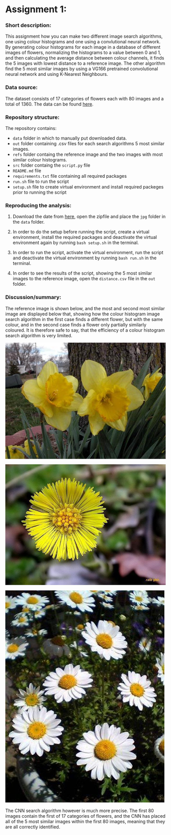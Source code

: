 # Assignment 1:
### Short description:
This assignment how you can make two different image search algorithms, one using colour histograms and one using a convlutional neural network. By generating colour histograms for each image in a database of different images of flowers, normalizing the histograms to a value between 0 and 1, and then calculating the average distance between colour channels, it finds the 5 images with lowest distance to a reference image. The other algorithm find the 5 most similar images by using a VG166 pretrained convolutional neural network and using K-Nearest Neighbours.

### Data source:
The dataset consists of 17 categories of flowers each with 80 images and a total of 1360. The data can be found [here](https://www.robots.ox.ac.uk/~vgg/data/flowers/17/).

### Repository structure:
The repository contains:

- `data` folder in which to manually put downloaded data.
- `out` folder containing .csv files for each search algorithms 5 most similar images.
- `refs` folder containg the reference image and the two images with most similar colour histograms.
- `src` folder containg the `script.py` file
- `README.md` file
- `requirements.txt` file containing all required packages 
- `run.sh` file to run the script
- `setup.sh` file to create virtual environment and install required packeges prior to running the script

### Reproducing the analysis:

1. Download the date from [here](https://www.robots.ox.ac.uk/~vgg/data/flowers/17/), open the zipfile and place the `jpg` folder in the `data` folder.

2. In order to do the setup before running the script, create a virtual environment, install the required packages and deactivate the virtual environment again by running `bash setup.sh` in the terminal.

3. In order to run the script, activate the virtual environment, run the script and deactivate the virtual environment by running `bash run.sh` in the terminal.

4. In order to see the results of the script, showing the 5 most similar images to the reference image, open the `distance.csv` file in the `out` folder.

### Discussion/summary:
The reference image is shown below, and the most and second most similar image are displayed below that, showing how the colour histogram image search algorithm in the first case finds a different flower, but with the same colour, and in the second case finds a flower only partially similarly coloured. It is therefore safe to say, that the efficiency of a colour histogram search algorithm is very limited. 

![Reference Image](refs/image_0001.jpg)

![Image 1](refs/image_0928.jpg)

![Image 2](refs/image_0876.jpg)

The CNN search algorithm however is much more precise. The first 80 images contain the first of 17 categories of flowers, and the CNN has placed all of the 5 most similar images within the first 80 images, meaning that they are all correctly identified.